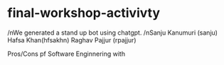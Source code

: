 # final-workshop-activivty
/nWe generated a stand up bot using chatgpt. 
/nSanju Kanumuri (sanju) 
Hafsa Khan(hfsakhn) 
Raghav Pajjur (rpajjur)

Pros/Cons pf Software Enginnering with 
